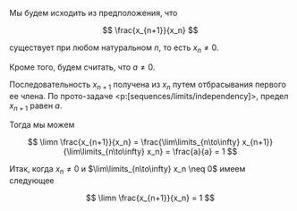 Мы будем исходить из предположения, что

$$ \frac{x_{n+1}}{x_n} $$

существует при любом натуральном $n$, то есть $x_n \neq 0$.

Кроме того, будем считать, что $a\neq 0$.

Последовательность $x_{n+1}$ получена из $x_n$ путем отбрасывания первого ее члена.
По прото-задаче <p:[sequences/limits/independency]>, предел $x_{n+1}$ равен $a$.

Тогда мы можем 

$$ \limn \frac{x_{n+1}}{x_n} = \frac{\lim\limits_{n\to\infty} x_{n+1}}{\lim\limits_{n\to\infty} x_n} = \frac{a}{a} = 1 $$

Итак, когда $x_n \neq 0$ и $\lim\limits_{n\to\infty} x_n \neq 0$ имеем следующее

$$ \limn \frac{x_{n+1}}{x_n} = 1 $$